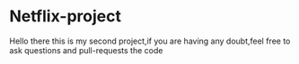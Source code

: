# Netflix-project

Hello there this is my second project,if you are having any doubt,feel free to ask questions and pull-requests the code
